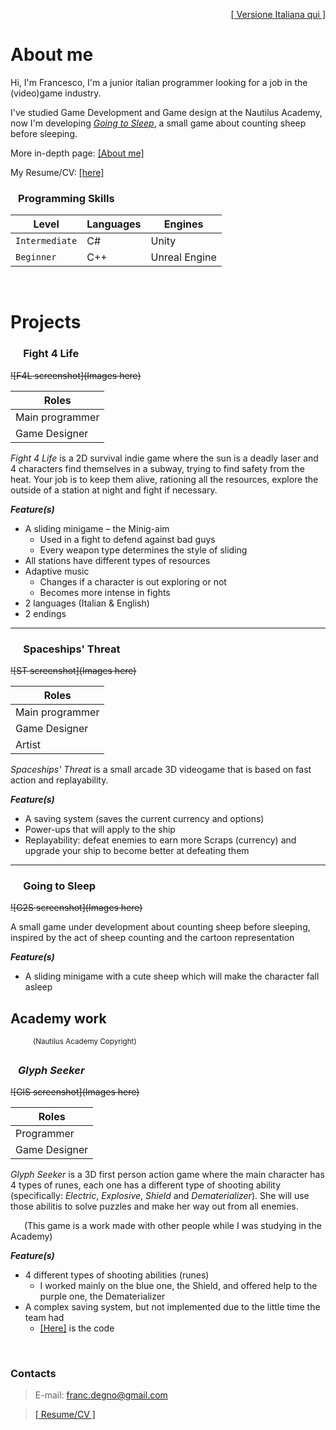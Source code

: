 
<span style="float:right;">[[ Versione Italiana qui ]](./ita_index)</span>

<br>


<!-- TODO: About me -->
# About me 
Hi, I'm Francesco, I'm a junior italian programmer looking for a job in the (video)game industry.

I've studied Game Development and Game design at the Nautilus Academy, now I'm developing _[Going to Sleep](#going-to-sleep)_, a small game about counting sheep before sleeping.

<!-- Game Development and Game design, which  game development and game design -->

More in-depth page: [[About me]](./about "Go to the &quot;About me&quot; page &rarr;")


My Resume/CV: [[here]](./assets/pdf/francesco_degno_resume.pdf "Click to download my Resume / CV")


### &ensp; Programming Skills

| Level          | Languages | Engines       |
|----------------|-----------|---------------|
| `Intermediate` | C#        | Unity         |
| `Beginner`     | C++       | Unreal Engine |

<br>


# Projects

### &emsp; Fight 4 Life

<!-- FIXME: F4L screen -->
~~![F4L screenshot](Images here)~~

| Roles           |
|-----------------|
| Main programmer |
| Game Designer   |

_Fight 4 Life_ is a 2D survival indie game where the sun is a deadly laser and 4 characters find themselves in a subway, trying to find safety from the heat. Your job is to keep them alive, rationing all the resources, explore the outside of a station at night and fight if necessary.

<!-- TODO: Features for ALL games -->
**_Feature(s)_**

- A sliding minigame – the Minig-aim
    - Used in a fight to defend against bad guys
    - Every weapon type determines the style of sliding
- All stations have different types of resources
- Adaptive music
    - Changes if a character is out exploring or not
    - Becomes more intense in fights
- 2 languages (Italian & English)
- 2 endings

* * *

### &emsp; Spaceships' Threat

<!-- FIXME: ST screen -->
~~![ST screenshot](Images here)~~

| Roles           |
|-----------------|
| Main programmer |
| Game Designer   |
| Artist          |

_Spaceships' Threat_ is a small arcade 3D videogame that is based on fast action and replayability.

**_Feature(s)_**

- A saving system (saves the current currency and options)
- Power-ups that will apply to the ship
- Replayability: defeat enemies to earn more Scraps (currency) and upgrade your ship to become better at defeating them

* * *

### &emsp; Going to Sleep

<!-- FIXME: G2S screen -->
~~![G2S screenshot](Images here)~~

A small game under development about counting sheep before sleeping, inspired by the act of sheep counting and the cartoon representation

**_Feature(s)_**

- A sliding minigame with a cute sheep which will make the character fall asleep


## Academy work

&emsp; &emsp; <sup>(Nautilus Academy Copyright)</sup>

### &ensp; _Glyph Seeker_

<!-- FIXME: GlS screen -->
~~![GlS screenshot](Images here)~~

| Roles         |
|---------------|
| Programmer    |
| Game Designer |

_Glyph Seeker_ is a 3D first person action game where the main character has 4 types of runes, each one has a different type of shooting ability (specifically: _Electric_, _Explosive_, _Shield_ and _Dematerializer_). She will use those abilitis to solve puzzles and make her way out from all enemies.

&ensp; &ensp; (This game is a work made with other people while I was studying in the Academy)

**_Feature(s)_**

- 4 different types of shooting abilities (runes)
    - I worked mainly on the blue one, the Shield, and offered help to the purple one, the Dematerializer
- A complex saving system, but not implemented due to the little time the team had
    - [[Here]]([./index](https://github.com/NautilusAcademy/GlyphSeeker/blob/Salvataggio_e_Opzioni/Proj_GlyphSeeker/Assets/Script/-Saves%20%2B%20Options/SaveManager.cs)) is the code

<br>


### Contacts

> E-mail: [franc.degno@gmail.com](mailto:franc.degno@gmail.com "Click to email me!")

> [[ Resume/CV ]](./assets/pdf/francesco_degno_resume.pdf "Click to download my Resume / CV")
